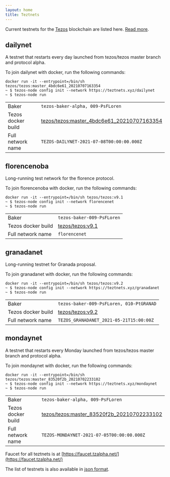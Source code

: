 ```yaml
---
layout: home
title: Teztnets
---
```


Current testnets for the [Tezos](https://tezos.com) blockchain are listed here. [Read more](about/).

dailynet
---------

A testnet that restarts every day launched from tezos/tezos master branch and protocol alpha.

To join dailynet with docker, run the following commands:

```
docker run -it --entrypoint=/bin/sh tezos/tezos:master_4bdc6e61_20210707163354
~ $ tezos-node config init --network https://teztnets.xyz/dailynet
~ $ tezos-node run
```

| | |
|-------|---------------------|
| Baker | `tezos-baker-alpha, 009-PsFLoren` |
| Tezos docker build | [tezos/tezos:master_4bdc6e61_20210707163354](https://hub.docker.com/r/tezos/tezos/tags?page=1&ordering=last_updated&name=master_4bdc6e61_20210707163354) |
| Full network name | `TEZOS-DAILYNET-2021-07-08T00:00:00.000Z` |

florencenoba
---------

Long-running test network for the florence protocol.

To join florencenoba with docker, run the following commands:

```
docker run -it --entrypoint=/bin/sh tezos/tezos:v9.1
~ $ tezos-node config init --network florencenet
~ $ tezos-node run
```

| | |
|-------|---------------------|
| Baker | `tezos-baker-009-PsFLoren` |
| Tezos docker build | [tezos/tezos:v9.1](https://hub.docker.com/r/tezos/tezos/tags?page=1&ordering=last_updated&name=v9.1) |
| Full network name | `florencenet` |

granadanet
---------

Long-running testnet for Granada proposal.

To join granadanet with docker, run the following commands:

```
docker run -it --entrypoint=/bin/sh tezos/tezos:v9.2
~ $ tezos-node config init --network https://teztnets.xyz/granadanet
~ $ tezos-node run
```

| | |
|-------|---------------------|
| Baker | `tezos-baker-009-PsFLoren, 010-PtGRANAD` |
| Tezos docker build | [tezos/tezos:v9.2](https://hub.docker.com/r/tezos/tezos/tags?page=1&ordering=last_updated&name=v9.2) |
| Full network name | `TEZOS_GRANADANET_2021-05-21T15:00:00Z` |

mondaynet
---------

A testnet that restarts every Monday launched from tezos/tezos master branch and protocol alpha.

To join mondaynet with docker, run the following commands:

```
docker run -it --entrypoint=/bin/sh tezos/tezos:master_83520f2b_20210702233102
~ $ tezos-node config init --network https://teztnets.xyz/mondaynet
~ $ tezos-node run
```

| | |
|-------|---------------------|
| Baker | `tezos-baker-alpha, 009-PsFLoren` |
| Tezos docker build | [tezos/tezos:master_83520f2b_20210702233102](https://hub.docker.com/r/tezos/tezos/tags?page=1&ordering=last_updated&name=master_83520f2b_20210702233102) |
| Full network name | `TEZOS-MONDAYNET-2021-07-05T00:00:00.000Z` |


Faucet for all teztnets is at [https://faucet.tzalpha.net/](https://faucet.tzalpha.net/)

The list of testnets is also available in [json format](https://teztnets.xyz/teztnets.json).
